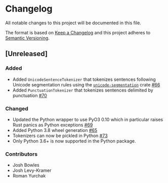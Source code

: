 # Changelog

All notable changes to this project will be documented in this file.

The format is based on [Keep a Changelog](http://keepachangelog.com/en/1.0.0/)
and this project adheres to [Semantic Versioning](http://semver.org/spec/v2.0.0.html).

## [Unreleased]
### Added
- Added `UnicodeSentenceTokenizer` that tokenizes sentences following Unicode segmentation rules using the [`unicode-segmentation`](https://github.com/unicode-rs/unicode-segmentation) crate [#66](https://github.com/rth/vtext/pull/66)
- Added `PunctuationTokenizer` that tokenizes sentences delimited by punctuation [#70](https://github.com/PyO3/pyo3/pull/70)

### Changed
- Updated the Python wrapper to use PyO3 0.10 which in particular raises Rust panics as Python exceptions
  [#69](https://github.com/rth/vtext/pull/69)
- Added Python 3.8 wheel generation [#65](https://github.com/rth/vtext/pull/65)
- Tokenizers can now be pickled in Python [#73](https://github.com/rth/vtext/pull/73)
- Only Python 3.6+ is now supported in the Python package.

### Contributors

- Josh Bowles
- Josh Levy-Kramer
- Roman Yurchak

